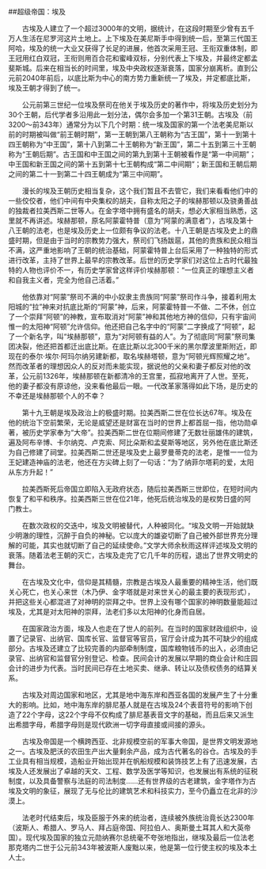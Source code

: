 ##超级帝国：埃及

　　古埃及人建立了一个超过3000年的文明，据统计，在这段时期至少曾有五千万人生活在尼罗河这片土地上。上下埃及在美尼斯手中得到统一后，至第三代国王阿哈，埃及的统一大业又获得了长足的进展，他首次采用王冠、王衔双重体制，即王冠用红白双冠，王衔则用百合花和蜜峰双标，分别代表上下埃及，并最终定都孟斐斯城。后来在相当长的时间里，埃及中央政权逐渐衰落，国家分崩离析。直到公元前2040年前后，以底比斯为中心的南方势力重新统一了埃及，并定都底比斯，埃及王朝才得到了统一。

　　公元前第三世纪一位埃及祭司在他关于埃及历史的著作中，将埃及历史划分为30个王朝，后代学者多沿用此一划分法，偶尔会多加一个第31王朝。古埃及（前3200～前343年）通常分为以下几个时期：统一埃及国家的第一个法老美尼斯以前的时期被叫做“前王朝时期”，第一王朝到第八王朝称为“古王国”，第十一到第十四王朝称为“中王国”，第十八到第二十王朝称为“新王国”，第二十五到第三十王朝称为“王朝后期”。古王国和中王国之间的第九到第十王朝被看作是“第一中间期”；中王国和新王国之间的第十五到第十七王朝构成“第二中间期”；新王国和王朝后期之间的第二十一到第二十四王朝成为“第三中间期”。

　　漫长的埃及王朝历史相当复杂，这个我们暂且不去管它，我们来看看他们中的一些佼佼者，他们中间有中央集权的胡夫，自称太阳之子的埃赫那顿以及骁勇善战的独裁者拉美西斯二世等人。在金字塔中拥有盛名的胡夫，想必大家相当熟悉，这里就不再讲述。埃赫那顿，原名阿蒙霍特普（意为“阿蒙的满意者”），古埃及第十八王朝的法老，也是埃及历史上一位颇有争议的法老。十八王朝是古埃及史上的鼎盛时期，但是由于当时的宗教势力强大，祭司们飞扬跋扈，其他的贵族和民众相当不满，这严重地影响了王朝的统治基础，阿蒙霍特普上台后采用了一种独特的形式进行改革，主持了世界上最早的宗教改革。后世的历史学家们对这位上古时代最独特的人物也评价不一，有历史学家曾这样评价埃赫那顿：“一位真正的理想主义者和自我主义者，完全为他自己活着。”

　　他依靠对“阿蒙”祭司不满的中小奴隶主贵族同“阿蒙”祭司作斗争，接着利用太阳城的“拉”神来对抗底比斯的“阿蒙”神，后来，阿蒙霍特普一不做、二不休，创立了一个崇拜“阿顿”的神教，宣布取消对“阿蒙”神和其他地方神的信仰，只有宇宙间惟一的太阳神“阿顿”允许信仰。他还把自己名字中的“阿蒙”二字换成了“阿顿”，起了一个新名字，叫“埃赫那顿”，意为“对阿顿有益的人”。为了彻底同“阿蒙”祭司集团决裂，他还把首都迁出底比斯。在底比斯以北300千米的黑尔摩波里斯附近，即现在的泰尔·埃尔·阿玛尔纳另建新都，取名埃赫塔顿，意为“阿顿光辉照耀之地”。然而改革者的理想因众人的反对而未能实现，据说他的父亲和妻子都反对他的改革，公元前1326年，埃赫那顿在新都清冷的王宫里，孤寂地离开了人世。至死，他的妻子都没有原谅他，没来看他最后一眼。一代改革家落得如此下场，是历史的不幸还是埃赫那顿个人的不幸？

　　第十九王朝是埃及政治上的极盛时期。拉美西斯二世在位长达67年。埃及在他的统治下空前繁荣，无论是威望还是财富在当时的世界上都首屈一指，他功勋卓著，被历史学家奉为“大帝”。拉美西斯二世在位期间修建了无数壮丽雄伟的建筑，遍及阿布辛博、卡尔纳克、卢克索、阿比朵斯和孟斐斯等地区，另外他在底比斯还为自己修建了祠堂。拉美西斯二世还是埃及史上最罗曼蒂克的法老，是惟一一位为王妃建造神庙的法老，他还在方尖碑上刻了一句话：“为了纳菲尔塔莉的爱，太阳从东方升起！”

　　拉美西斯死后帝国立即陷入无政府状态，随后拉美西斯三世即位，在短时间内恢复了和平和秩序。拉美西斯三世在位21年，他死后统治埃及的是权势日盛的阿门教士。

　　在数次政权的交迭中，埃及文明被替代，人种被同化。“埃及文明一开始就缺少明澈的理性，沉醉于自负的神秘。它以庞大的雄姿切断了自己被外部世界充分理解的可能，其实也就切断了自己的延续使命。”文学大师余秋雨这样评述埃及文明的衰落。随着法老王朝的灭亡，古埃及走完了它几千年的历程，退出了世界文明史的舞台。

　　在古埃及文化中，信仰是其精髓，宗教是古埃及人最重要的精神生活，他们既关心死亡，也关心来世（木乃伊、金字塔就是对来世关心的最主要的表现形式），并把这些关心都混进了对神明的崇拜之中。世界上没有哪个国家的神明数量能超过埃及，尤其是对太阳神的崇拜，法老们多以太阳神的化身而自居。

　　在国家政治方面，埃及人也走在了世人的前列。在当时的国家财政组织中，设置了记录官、出纳官、国库长官、监督官等官员，官厅会计成为其不可缺少的组成部分。古埃及还建立了比较完善的内部牵制制度，国库粮物钱币的出入，必须由记录官、出纳官和监督官分别登记、检查。民间会计的发展以早期的商业会计和庄园会计的进步为代表。当时民间已存在土地买卖、继承、转让以及债权债务的结算关系。

　　古埃及对周边国家和地区，尤其是地中海东岸和西亚各国的发展产生了十分重大的影响。比如，地中海东岸的腓尼基人就是在古埃及24个表音符号的影响下创造了22个字母，这22个字母不仅构成了腓尼基表音文字的基础，而且后来又派生出希腊字母，希腊字母则是现代欧洲一切字母直接或间接的源头。

　　古埃及帝国是一个横跨西亚、北非规模空前的军事大帝国，是世界文明发源地之一。古埃及肥沃的农田生产出大量剩余产品，成为古代著名的谷仓。古埃及的手工业具有相当规模，造船业开始出现并在帆船规模和装饰技艺上有了迅速发展，古埃及人还发展出了卓越的天文、工程、数学及医学等知识，也发展出有系统的征税制度，以及具备警察与法庭的司法制度……还有世界级的古老建筑，金字塔作为古埃及文明的象征，展现了无与伦比的建筑艺术和科技实力，至今仍矗立在北非的沙漠上。

　　法老时代结束后，埃及臣服于外来的统治者，连续被外族统治竟长达2300年（波斯人、希腊人、罗马人、拜占庭帝国、阿拉伯人、奥斯曼土耳其人和大英帝国）。现代埃及国家的独立元勋纳赛尔总统毫不夸张地指出，继埃及最后一位法老那克塔内二世于公元前343年被波斯人废黜以来，他是第一位行使主权的埃及本土人士。
